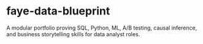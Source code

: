 # faye-data-blueprint
A modular portfolio proving SQL, Python, ML, A/B testing, causal inference, and business storytelling skills for data analyst roles.
